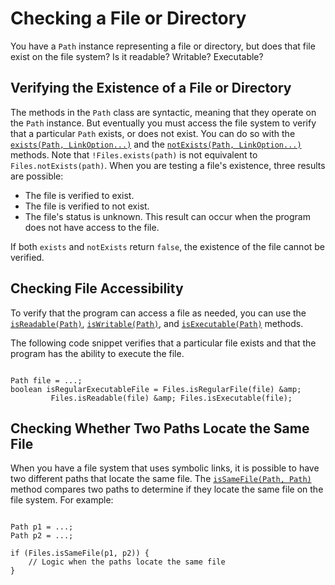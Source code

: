 
# Checking a File or Directory

You have a `Path` instance representing a file or directory, but does that file exist on the file system? Is it readable? Writable? Executable?

## <a name="verify" id="verify">Verifying the Existence of a File or Directory</a>

The methods in the `Path` class are syntactic, meaning that they operate on the `Path` instance. But eventually you must access the file system to verify that a particular `Path` exists, or does not exist. You can do so with the 
[`exists(Path, LinkOption...)`](https://docs.oracle.com/javase/8/docs/api/java/nio/file/Files.html#exists-java.nio.file.Path-java.nio.file.LinkOption...-) and the 
[`notExists(Path, LinkOption...)`](https://docs.oracle.com/javase/8/docs/api/java/nio/file/Files.html#notExists-java.nio.file.Path-java.nio.file.LinkOption...-) methods. Note that `!Files.exists(path)` is not equivalent to `Files.notExists(path)`. When you are testing a file's existence, three results are possible:

- The file is verified to exist.
- The file is verified to not exist.
- The file's status is unknown. This result can occur when the program does not have access to the file.

If both `exists` and `notExists` return `false`, the existence of the file cannot be verified.

## <a name="access" id="access">Checking File Accessibility</a>

To verify that the program can access a file as needed, you can use the 
[`isReadable(Path)`](https://docs.oracle.com/javase/8/docs/api/java/nio/file/Files.html#isReadable-java.nio.file.Path-), 
[`isWritable(Path)`](https://docs.oracle.com/javase/8/docs/api/java/nio/file/Files.html#isWritable-java.nio.file.Path-), and 
[`isExecutable(Path)`](https://docs.oracle.com/javase/8/docs/api/java/nio/file/Files.html#isExecutable-java.nio.file.Path-) methods.

The following code snippet verifies that a particular file exists and that the program has the ability to execute the file.

```

Path file = ...;
boolean isRegularExecutableFile = Files.isRegularFile(file) &amp;
         Files.isReadable(file) &amp; Files.isExecutable(file);

```

## <a name="same" id="same">Checking Whether Two Paths Locate the Same File</a>

When you have a file system that uses symbolic links, it is possible to have two different paths that locate the same file. The 
[`isSameFile(Path, Path)`](https://docs.oracle.com/javase/8/docs/api/java/nio/file/Files.html#isSameFile-java.nio.file.Path-java.nio.file.Path-) method compares two paths to determine if they locate the same file on the file system. For example:

```

Path p1 = ...;
Path p2 = ...;

if (Files.isSameFile(p1, p2)) {
    // Logic when the paths locate the same file
}

```
